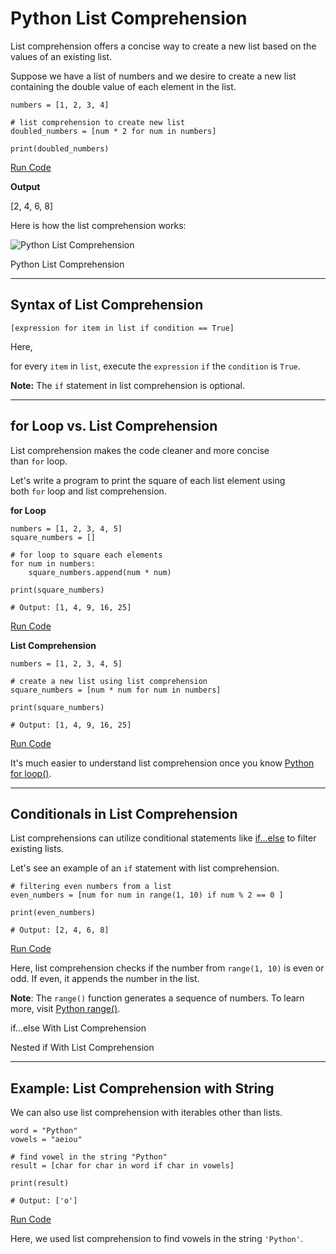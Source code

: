 # Python List Comprehension

List comprehension offers a concise way to create a new list based on the values of an existing list.

Suppose we have a list of numbers and we desire to create a new list containing the double value of each element in the list.

```
numbers = [1, 2, 3, 4]

# list comprehension to create new list
doubled_numbers = [num * 2 for num in numbers]

print(doubled_numbers)
```

[Run Code](https://www.programiz.com/python-programming/online-compiler)

**Output**

[2, 4, 6, 8]

Here is how the list comprehension works:

![Python List Comprehension](https://www.programiz.com/sites/tutorial2program/files/python-working-of-list-comprehension.png "Python List Comprehension")

Python List Comprehension

---

## Syntax of List Comprehension

```
[expression for item in list if condition == True]
```

Here,

for every `item` in `list`, execute the `expression` `if` the `condition` is `True`.

**Note:** The `if` statement in list comprehension is optional.

---

## for Loop vs. List Comprehension

List comprehension makes the code cleaner and more concise than `for` loop.

Let's write a program to print the square of each list element using both `for` loop and list comprehension.

**for Loop**

```
numbers = [1, 2, 3, 4, 5]
square_numbers = []

# for loop to square each elements
for num in numbers:
    square_numbers.append(num * num)
    
print(square_numbers)

# Output: [1, 4, 9, 16, 25]
```

[Run Code](https://www.programiz.com/python-programming/online-compiler)

**List Comprehension**

```
numbers = [1, 2, 3, 4, 5]

# create a new list using list comprehension
square_numbers = [num * num for num in numbers]

print(square_numbers)

# Output: [1, 4, 9, 16, 25]
```

[Run Code](https://www.programiz.com/python-programming/online-compiler)

It's much easier to understand list comprehension once you know [Python for loop()](https://www.programiz.com/python-programming/for-loop).

---

## Conditionals in List Comprehension

List comprehensions can utilize conditional statements like [if…else](https://www.programiz.com/python-programming/if-elif-else) to filter existing lists.

Let's see an example of an `if` statement with list comprehension.

```
# filtering even numbers from a list
even_numbers = [num for num in range(1, 10) if num % 2 == 0 ]

print(even_numbers)

# Output: [2, 4, 6, 8]
```

[Run Code](https://www.programiz.com/python-programming/online-compiler)

Here, list comprehension checks if the number from `range(1, 10)` is even or odd. If even, it appends the number in the list.

**Note**: The `range()` function generates a sequence of numbers. To learn more, visit [Python range()](https://www.programiz.com/python-programming/methods/built-in/range).

if...else With List Comprehension

[](https://www.programiz.com/python-programming/online-compiler)

Nested if With List Comprehension

[](https://www.programiz.com/python-programming/online-compiler)

---

## Example: List Comprehension with String

We can also use list comprehension with iterables other than lists.

```
word = "Python"
vowels = "aeiou"

# find vowel in the string "Python"
result = [char for char in word if char in vowels]

print(result)

# Output: ['o']
```

[Run Code](https://www.programiz.com/python-programming/online-compiler)

Here, we used list comprehension to find vowels in the string `'Python'`.
